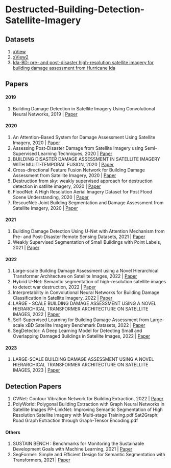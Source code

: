 # Destructed-Building-Detection-Satellite-Imagery
## Datasets
1. [xView](http://xviewdataset.org/)
2. [xView2](https://xview2.org/)
3. [Ida-BD: pre- and post-disaster high-resolution satellite imagery for building damage assessment from Hurricane Ida](https://www.designsafe-ci.org/data/browser/public/designsafe.storage.published//PRJ-3563/images)
## Papers
#### 2019
1. Building Damage Detection in Satellite Imagery Using Convolutional Neural Networks, 2019 | [Paper](https://arxiv.org/abs/1910.06444)
#### 2020
1. An Attention-Based System for Damage Assessment Using Satellite Imagery, 2020 | [Paper](https://arxiv.org/abs/2004.06643)
2. Assessing Post-Disaster Damage from Satellite Imagery using Semi-Supervised Learning Techniques, 2020 | [Paper](https://arxiv.org/abs/2011.14004)
3. BUILDING DISASTER DAMAGE ASSESSMENT IN SATELLITE IMAGERY WITH MULTI-TEMPORAL FUSION, 2020 | [Paper](https://arxiv.org/abs/2004.05525)
4. Cross-directional Feature Fusion Network for Building Damage Assessment from Satellite Imagery, 2020 | [Paper](https://arxiv.org/abs/2010.14014)
5. Destruction from sky: weakly supervised approach for destruction detection in satllite imagery, 2020 | [Paper](https://im.itu.edu.pk/destruction-detection/)
6. FloodNet: A High Resolution Aerial Imagery Dataset for Post Flood Scene Understanding, 2020 | [Paper](https://arxiv.org/abs/2012.02951)
7. RescueNet: Joint Building Segmentation and Damage Assessment from Satellite Imagery, 2020 | [Paper](https://arxiv.org/abs/2004.07312)
#### 2021
1. Building Damage Detection Using U-Net with Attention Mechanism from Pre- and Post-Disaster Remote Sensing Datasets, 2021 | [Paper](https://www.mdpi.com/2072-4292/13/5/905)
2. Weakly Supervised Segmentation of Small Buildings with Point Labels, 2021 | [Paper](https://openaccess.thecvf.com/content/ICCV2021/papers/Lee_Weakly_Supervised_Segmentation_of_Small_Buildings_With_Point_Labels_ICCV_2021_paper.pdf)
#### 2022
1. Large-scale Building Damage Assessment using a Novel Hierarchical Transformer Architecture on Satellite Images, 2022 | [Paper](https://arxiv.org/abs/2208.02205)
2. Hybrid U-Net: Semantic segmentation of high-resolution satellite images to detect war destruction, 2022 | [Paper](https://www.sciencedirect.com/science/article/pii/S2666827022000688)
3. Interpretability in Convolutional Neural Networks for Building Damage Classification in Satellite Imagery, 2022 | [Paper](https://arxiv.org/abs/2201.10523)
4. LARGE - SCALE BUILDING DAMAGE ASSESSMENT USING A NOVEL HIERARCHICAL TRANSFORMER ARCHITECTURE ON SATELLITE IMAGES, 2022 | [Paper](https://arxiv.org/abs/2208.02205)
5. Self-Supervised Learning for Building Damage Assessment from Large-scale xBD Satellite Imagery Benchmark Datasets, 2022 | [Paper](https://arxiv.org/abs/2205.15688)
6. SegDetector: A Deep Learning Model for Detecting Small and Overlapping Damaged Buildings in Satellite Images, 2022 | [Paper](https://www.google.com/url?sa=t&rct=j&q=&esrc=s&source=web&cd=&cad=rja&uact=8&ved=2ahUKEwi944nV4rP_AhW4QvEDHZqIASEQFnoECCAQAQ&url=https%3A%2F%2Fwww.mdpi.com%2F2072-4292%2F14%2F23%2F6136%2Fpdf&usg=AOvVaw3a4D8Kf08nBCgeg7G8jwHx)
#### 2023
1. LARGE-SCALE BUILDING DAMAGE ASSESSMENT USING A NOVEL HIERARCHICAL TRANSFORMER ARCHITECTURE ON SATELLITE IMAGES, 2023 | [Paper](https://arxiv.org/pdf/2208.02205.pdf)
## Detection Papers
1. CVNet: Contour Vibration Network for Building Extraction, 2022 | [Paper](https://openaccess.thecvf.com/content/CVPR2022/papers/Xu_CVNet_Contour_Vibration_Network_for_Building_Extraction_CVPR_2022_paper.pdf)
2. PolyWorld: Polygonal Building Extraction with Graph Neural Networks in Satellite Images
PP-LinkNet: Improving Semantic Segmentation of High Resolution Satellite Imagery with Multi-stage Training.pdf
Sat2Graph: Road Graph Extraction through Graph-Tensor Encoding.pdf
#### Others
1. SUSTAIN BENCH : Benchmarks for Monitoring the Sustainable Development Goals with Machine Learning, 2021 | [Paper](https://arxiv.org/abs/2111.04724)
2. SegFormer: Simple and Efficient Design for Semantic Segmentation with Transformers, 2021 | [Paper](https://arxiv.org/pdf/2105.15203.pdf)
